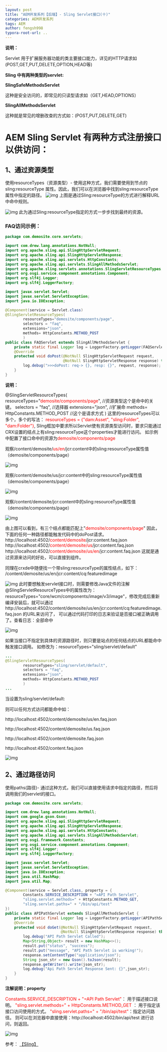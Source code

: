 ```yaml
---
layout: post
title: "AEM开发系列【后端】- Sling Servlet接口(十)"
categories: AEM开发系列
tags: AEM
author: fengsh998
typora-root-url: ..
---
```


**说明：**

Servlet 用于扩展服务器功能的类主要接口能力，详见的HTTP请求如(POST,GET,PUT,DELETE,OPTION,HEAD等)

**Sling 中有两种类型的servlet:**

**SlingSafeMethodsServlet**

这种是安全访问的，即常见的只读型请求如（GET,HEAD,OPTIONS）

**SlingAllMethodsServlet**

这种就是常见的增删改查的方式如：(POST,PUT,DELETE,GET)

# AEM Sling Servlet 有两种方式注册接口以供访问：

## 1、通过资源类型
使用resourceTypes（资源类型）- 使用这种方式，我们需要使用到节点的 sling:resourceType 属性。因此，我们可以在浏览器中找到sling:resourceType属性中指定的路径。
![img](/assets/articles/aem/sling/url.png)
上图是通过Sling:resourceType的方式进行解释URL中命中规则。

![img](/assets/articles/aem/sling/sling-cmp.jpeg)
此为通过Sling:resourceType指定的方式一步步找到最终的资源。

### FAQ访问示例：
```java
package com.demosite.core.servlets;

import com.drew.lang.annotations.NotNull;
import org.apache.sling.api.SlingHttpServletRequest;
import org.apache.sling.api.SlingHttpServletResponse;
import org.apache.sling.api.servlets.HttpConstants;
import org.apache.sling.api.servlets.SlingAllMethodsServlet;
import org.apache.sling.servlets.annotations.SlingServletResourceTypes;
import org.osgi.service.component.annotations.Component;
import org.slf4j.Logger;
import org.slf4j.LoggerFactory;

import javax.servlet.Servlet;
import javax.servlet.ServletException;
import java.io.IOException;

@Component(service = Servlet.class)
@SlingServletResourceTypes(
        resourceTypes="demosite/components/page",
        selectors = "faq",
        extensions="json",
        methods= HttpConstants.METHOD_POST
        )
public class FAQServlet extends SlingAllMethodsServlet {
    private static final Logger log = LoggerFactory.getLogger(FAQServlet.class);
    @Override
    protected void doPost(@NotNull SlingHttpServletRequest request,
                          @NotNull SlingHttpServletResponse response) throws ServletException, IOException {
        log.debug(">>>doPost: req-> {}, resp: {}", request, response);
    }
}
```
__说明：__

@SlingServletResourceTypes(
        resourceTypes="<span style="color:red;">demosite/components/page</span>",  //资源类型这个是命中的关键。
        selectors = "faq",    //选择器
        extensions="json", //扩展命
        methods= HttpConstants.METHOD_POST  //这个是请求方式
        )
这里的resourceTypes可以多个，多个的写法：
<span style="color:red;">resourceTypes = {"dam:Asset", "sling:Folder", "dam:Folder"}</span>,
Sling框加中要求所以Servlet使有资源类型访问时，要求只能通过CRX设置的结点上有sling:resourceType这个properties才能进行访问。
如示例中配置了接口命中的资源为<span style="color:red;">demosite/components/page</span>

观察/content/demosite/<span style="color:red;">us/en</span>/jcr:content中的sling:resourceType属性值（demosite/components/page）

![img](/assets/articles/aem/sling/sling-1.jpg)

观察/content/demosite/us/jcr:content中的sling:resourceType属性值（demosite/components/page）

![img](/assets/articles/aem/sling/sling-2.jpg)

观察/content/demosite/jcr:content中的sling:resourceType属性值（demosite/components/page）

![img](/assets/articles/aem/sling/sling-3.jpg)

由上图可以看到，有三个结点都能匹配上"<span style="color:red;">demosite/components/page</span>"
因此，下面的任何一种路径都能触发代码中的doPost请求。
http://localhost:4502/<span style="color:red;">content/demosite</span>/jcr:content.faq.json 
http://localhost:4502/<span style="color:red;">content/demosite/us</span>/jcr:content.faq.json 
http://localhost:4502/<span style="color:red;">content/demosite/us/en</span>/jcr:content.faq.json 
这就是通过资源来访问的好处，可以直接到组件。


同理在crxde中随便找一个带sling:resourceType的属性结点，如下：
/content/demosite/us/en/jcr:content/cq:featuredimage

![img](/assets/articles/aem/sling/sling-4.jpg)
此时要想触发servlet接口时，则需要修改Java文件的注解@SlingServletResourceTypes中的属性改为：resourceTypes="core/wcm/components/image/v3/image"，修改完成后重新编译安装后，就可以通过http://localhost:4502/content/demosite/us/en/jcr:content/cq:featuredimage.faq.json 的URL来访问了，
可以通过代码打印的日志来验证是否接口被正确调用了。查看日志：全部命中

![img](/assets/articles/aem/sling/sling-5.jpg)

如果当接口不指定到具体的资源路径时，则只要是站点的任何结点的URL都能命中触发接口调用。
如修改为：resourceTypes="sling/servlet/default"
```java
...
@SlingServletResourceTypes(
        resourceTypes="sling/servlet/default",
        selectors = "faq",
        extensions="json",
        methods= HttpConstants.METHOD_POST
        )
...
```
当设置为sling/servlet/default: 

则可以任何方式访问都能命中如：

http://localhost:4502/content/demosite/us/en.faq.json
 
http://localhost:4502/content/demosite/us.faq.json

http://localhost:4502/content/demosite.faq.json

http://localhost:4502/content.faq.json

![img](/assets/articles/aem/sling/sling-6.jpg)

## 2、通过路径访问
使用paths(路径)- 通过这种方式，我们可以直接使用请求中指定的路径，然后将调用我们的servlet的接口。
```java
package com.demosite.core.servlets;

import com.drew.lang.annotations.NotNull;
import com.google.gson.Gson;
import org.apache.sling.api.SlingHttpServletRequest;
import org.apache.sling.api.SlingHttpServletResponse;
import org.apache.sling.api.servlets.HttpConstants;
import org.apache.sling.api.servlets.SlingAllMethodsServlet;
import org.osgi.framework.Constants;
import org.osgi.service.component.annotations.Component;
import org.slf4j.Logger;
import org.slf4j.LoggerFactory;

import javax.servlet.Servlet;
import javax.servlet.ServletException;
import java.io.IOException;
import java.util.HashMap;
import java.util.Map;

@Component(service = Servlet.class, property = {
        Constants.SERVICE_DESCRIPTION + "=API Path Servlet",
        "sling.servlet.methods=" + HttpConstants.METHOD_GET,
        "sling.servlet.paths=" + "/bin/api/test"
})
public class APIPathServlet extends SlingAllMethodsServlet {
    private static final Logger log = LoggerFactory.getLogger(APIPathServlet.class);
    @Override
    protected void doGet(@NotNull SlingHttpServletRequest request,
                         @NotNull SlingHttpServletResponse response) throws ServletException, IOException {
        log.debug("API Path Servlet Called");
        Map<String,Object> result = new HashMap<>();
        result.put("status", "success");
        result.put("message", "API Path Servlet is working!");
        response.setContentType("application/json");
        String json_str = new Gson().toJson(result);
        response.getWriter().write(json_str);
        log.debug("Api Path Servlet Response Sent: {}",json_str);
    }
}

```
__注解说明：property__

<span style="color:red;">Constants.SERVICE_DESCRIPTION + "=API Path Servlet"</span>： 用于描述接口说明。
<span style="color:red;">"sling.servlet.methods=" + HttpConstants.METHOD_GET </span>： 用于指定该接口访问使用的方式。
<span style="color:red;">"sling.servlet.paths=" + "/bin/api/test"</span>：指定访问路径。
则可以在浏览器中直接使用：http://localhost:4502/bin/api/test 进行访问，则返回。

![img](/assets/articles/aem/sling/sling-7.jpg)


参考：
[【Sling】](https://experienceleague.adobe.com/zh-hans/docs/experience-manager-65-lts/content/implementing/developing/platform/sling-cheatsheet)








